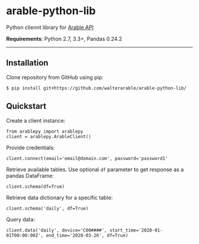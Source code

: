 # arable-python-lib

Python cliennt library for [Arable API][Arable API]

**Requirements**: Python 2.7, 3.3+, Pandas 0.24.2

---

## Installation

Clone repository from GitHub using pip:

    $ pip install git+https://github.com/walterarable/arable-python-lib/
    
## Quickstart

Create a client instance:

    from arablepy import arablepy
    client = arablepy.ArableClient()
    
Provide credentials:

    client.connect(email='email@domain.com', password='password1'
    
Retrieve available tables. Use optional `df` parameter to get response as a pandas DataFrame:

    client.schema(df=True)
    
Retrieve data dictionary for a specific table:

    client.schema('daily', df=True)
    
Query data:

    client.data('daily', device='C00####', start_time='2020-01-01T00:00:00Z', end_time='2020-03-26', df=True)
    
    
    
[Arable API]: https://developer.arable.com
